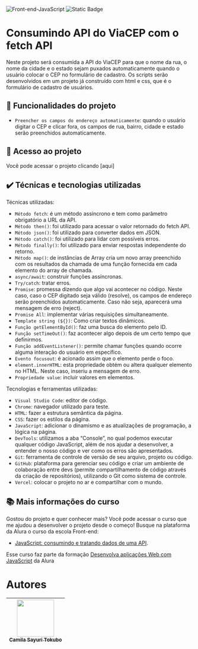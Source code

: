 ![Front-end-JavaScript](https://github.com/CamilaSah/alura-consumindo-dados-api/assets/128820692/4d450b49-520e-4480-9480-8cecf2c1c376)
![Static Badge](https://img.shields.io/badge/Status-Conclu%C3%ADdo-%2391DCFF)


<h1>Consumindo API do ViaCEP com o fetch API</h1>
Neste projeto será consumida a API do ViaCEP para que o nome da rua, o nome da cidade e o estado sejam puxados automaticamente quando o usuário colocar o CEP no formulário de cadastro.
Os scripts serão desenvolvidos em um projeto já construído com html e css, que é o formulário de cadastro de usuários.

## :hammer: Funcionalidades do projeto
- `Preencher os campos do endereço automaticamente`: quando o usuário digitar o CEP e clicar fora, os campos de rua, bairro, cidade e estado serão preenchidos automaticamente.

## 📁 Acesso ao projeto
Você pode acessar o projeto clicando [aqui]

## ✔️ Técnicas e tecnologias utilizadas

Técnicas utilizadas:
- ``Método fetch``: é um método assíncrono e tem como parâmetro obrigatório a URL da API.
- ``Método then()``: foi utilizado para acessar o valor retornado do fetch API.
- ``Método json()``: foi utilizado para converter dados em JSON.
- ``Método catch()``: foi utilizado para lidar com possíveis erros.
- ``Método finally()``:  foi utilizado para enviar respostas independente do retorno.
- ``Método map()``: de instâncias de Array cria um novo array preenchido com os resultados da chamada de uma função fornecida em cada elemento do array de chamada.
- ``async/await``: construir funções assíncronas.
- ``Try/catch``: tratar erros.
- ``Promise``: promessa dizendo que algo vai acontecer no código. Neste caso, caso o CEP digitado seja válido (resolve), os campos de endereço serão preenchidos automaticamente. Caso não seja, aparecerá uma mensagem de erro (reject).
- ``Promise All``: implementar várias requisições simultaneamente.
- ``Template string (${})``: Como criar textos dinâmicos.
- ``Função getElementById()``: faz uma busca do elemento pelo ID.
- ``Função setTimeOut()``: faz acontecer algo depois de um certo tempo que definirmos.
- ``Função addEventListener()``: permite chamar funções quando ocorre alguma interação do usuário em específico.
- ``Evento focusout``: é acionado assim que o elemento perde o foco.
- ``element.innerHTML``: esta propriedade obtém ou altera qualquer elemento no HTML. Neste caso, inseriu a mensagem de erro.
- ``Propriedade value``: incluir valores em elementos.

Tecnologias e ferramentas utilizadas:
- ``Visual Studio Code``: editor de código.
- ``Chrome``: navegador utilizado para teste.
- ``HTML``: fazer a estrutura semântica da página.
- ``CSS``: fazer os estilos da página.
- ``JavaScript``: adicionar o dinamismo e as atualizações de programação, a lógica na página.
- ``DevTools``: utilizamos a aba “Console”, no qual podemos executar qualquer código JavaScript, além de nos ajudar a desenvolver, a entender o nosso código e ver como os erros são apresentados.
- ``Git``: ferramenta de controle de versão de seu arquivo, projeto ou código. 
- ``GitHub``: plataforma para gerenciar seu código e criar um ambiente de colaboração entre devs (permite compartilhamento de código através da criação de repositórios), utilizando o Git como sistema de controle.
- ``Vercel``: colocar o projeto no ar e compartilhar com o mundo.

## 📚 Mais informações do curso
Gostou do projeto e quer conhecer mais? Você pode acessar o curso que me ajudou a desenvolver o projeto desde o começo! 
Busque na plataforma da Alura o curso da escola Front-end:
- [JavaScript: consumindo e tratando dados de uma API](https://cursos.alura.com.br/course/javascript-consumindo-tratando-dados-api).

Esse curso faz parte da formação [Desenvolva aplicações Web com JavaScript](https://cursos.alura.com.br/formacao-javascript-front-end) da Alura

# Autores

| <img src="https://github.com/CamilaSah/site-pessoal/assets/128820692/bed790ab-3722-4503-8fed-c786e774661b" width="100"><br>[<sub>Camila Sayuri Tokubo</sub>](https://www.linkedin.com/in/camila-tokubo/)|
| :---: |
